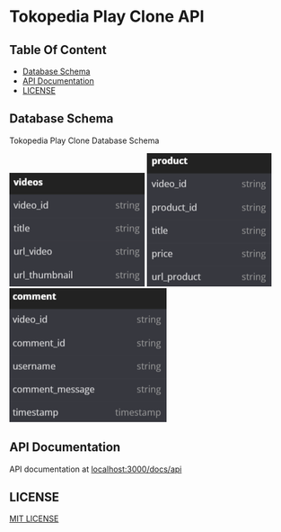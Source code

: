 # Tokopedia Play Clone API

## Table Of Content
- [Database Schema](#database-schema)
- [API Documentation](#api-documentation)
- [LICENSE](#license)

## Database Schema

Tokopedia Play Clone Database Schema

![Table Videos](./docs/images/table_video_schema.png) ![Table product](./docs/images/table_product_schema.png) ![Table comment](./docs/images/table_comment_schema.png)

## API Documentation

API documentation at [localhost:3000/docs/api](http://localhost:3000/docs/api)

## LICENSE

[MIT LICENSE](./LICENSE)